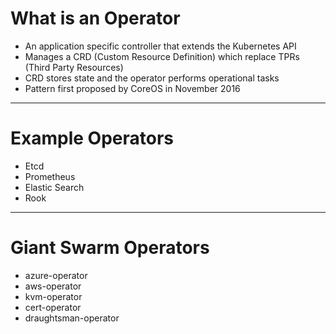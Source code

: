 # What is an Operator

- An application specific controller that extends the Kubernetes API
- Manages a CRD (Custom Resource Definition) which replace TPRs (Third Party Resources)
- CRD stores state and the operator performs operational tasks
- Pattern first proposed by CoreOS in November 2016

---

# Example Operators

- Etcd
- Prometheus
- Elastic Search
- Rook

---

# Giant Swarm Operators

- azure-operator
- aws-operator
- kvm-operator
- cert-operator
- draughtsman-operator
